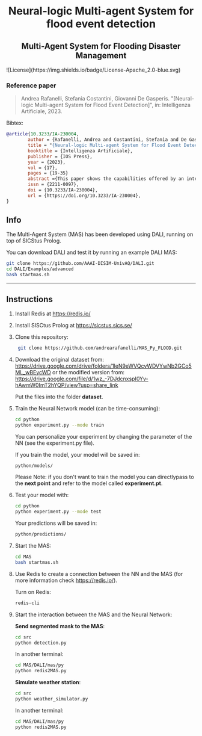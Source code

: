 <h1 align="center"> Neural-logic Multi-agent System for flood event detection </h1>
<h2 align="center">Multi-Agent System for Flooding Disaster Management</h2>
![License](https://img.shields.io/badge/License-Apache_2.0-blue.svg)

### Reference paper

> Andrea Rafanelli, Stefania Costantini, Giovanni De Gasperis. "[Neural-logic Multi-agent System for Flood Event Detection]", in: Intelligenza Artificiale, 2023.

Bibtex: 
```bibtex
@article{10.3233/IA-230004,
	    author = {Rafanelli, Andrea and Costantini, Stefania and De Gasperis, Giovanni},
	    title = "{Neural-logic Multi-agent System for Flood Event Detection}",
	    booktitle = {Intelligenza Artificiale},
	    publisher = {IOS Press},
	    year = {2023},
	    vol = {17},
	    pages = {19-35}
	    abstract ={This paper shows the capabilities offered by an integrated neural-logic multi-agent system (MAS). Our case study encompasses logical agents and a deep learning (DL) component, to devise a system specialised in monitoring flood events for civil protection purposes. More precisely, we describe a prototypical framework consisting of a set of intelligent agents, which perform various tasks and communicate with each other to efficiently generate alerts during flood crisis events. Alerts are only delivered when at least two separates sources agree on an event on the same zone, i.e. aerial images and severe weather reports. Images are segmented by a neural network trained over eight classes of topographical entities. The resulting mask is analysed by a Logic Image Descriptor (LID) which then submit the perception to a logical agent.,}
	    issn = {2211-0097},
	    doi = {10.3233/IA-230004},
	    url = {https://doi.org/10.3233/IA-230004},
}	
```
## Info

The Multi-Agent System (MAS) has been developed using DALI, running on top of SICStus Prolog. 

You can download DALI and test it by running an example DALI MAS:
```sh
git clone https://github.com/AAAI-DISIM-UnivAQ/DALI.git
cd DALI/Examples/advanced
bash startmas.sh
```
-------------------------------------------------------------------------------------
## Instructions

1. Install Redis at https://redis.io/
2. Install SISCtus Prolog at https://sicstus.sics.se/
3. Clone this repository: 
   ```sh
    git clone https://github.com/andrearafanelli/MAS_Py_FLOOD.git
   ```
4. Download the original dataset from:  https://drive.google.com/drive/folders/1leN9eWVQcvWDVYwNb2GCo5ML_wBEycWD or the modified version from: https://drive.google.com/file/d/1wz_-7DJdcnxspI0Yv-hAwmW0ImT2hYQP/view?usp=share_link

   Put the files into the folder **dataset**.

5. Train the Neural Network model (can be time-consuming):
   ```sh
   cd python
   python experiment.py --mode train
   ```
   You can personalize your experiment by changing the parameter of the NN (see the experiment.py file).

   If you train the model, your model will be saved in:
   ```sh
   python/models/ 
   ```
   Please Note: if you don't want to train the model you can directlypass to the **next point** and refer to the model called **experiment.pt**.

6. Test your model with:
   ```sh
   cd python
   python experiment.py --mode test
   ```
   Your predictions will be saved in:
   ```sh
   python/predictions/ 
   ```

7. Start the MAS:

   ```sh
   cd MAS
   bash startmas.sh 
   ```
  
8. Use Redis to create a connection between the NN and the MAS (for more information check https://redis.io/).

   Turn on Redis:
   ```sh
   redis-cli
   ```
9. Start the interaction between the MAS and the Neural Network: 

   **Send segmented mask to the MAS**:

    ```sh
    cd src
    python detection.py 
    ```
    In another terminal:

     ```sh
     cd MAS/DALI/mas/py
     python redis2MAS.py 
     ```

   **Simulate weather station**: 

     ```sh
     cd src
     python weather_simulator.py 
     ```

     In another terminal:

     ```sh
     cd MAS/DALI/mas/py
     python redis2MAS.py 
     ```

 
